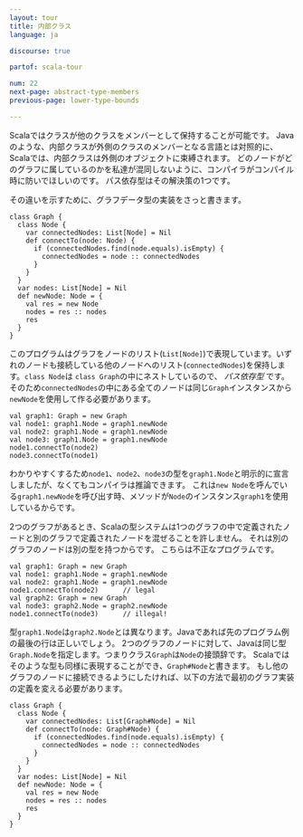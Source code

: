 ```yaml
---
layout: tour
title: 内部クラス
language: ja

discourse: true

partof: scala-tour

num: 22
next-page: abstract-type-members
previous-page: lower-type-bounds

---
```


Scalaではクラスが他のクラスをメンバーとして保持することが可能です。
Javaのような、内部クラスが外側のクラスのメンバーとなる言語とは対照的に、Scalaでは、内部クラスは外側のオブジェクトに束縛されます。
どのノードがどのグラフに属しているのかを私達が混同しないように、コンパイラがコンパイル時に防いでほしいのです。
パス依存型はその解決策の1つです。

その違いを示すために、グラフデータ型の実装をさっと書きます。

```tut
class Graph {
  class Node {
    var connectedNodes: List[Node] = Nil
    def connectTo(node: Node) {
      if (connectedNodes.find(node.equals).isEmpty) {
        connectedNodes = node :: connectedNodes
      }
    }
  }
  var nodes: List[Node] = Nil
  def newNode: Node = {
    val res = new Node
    nodes = res :: nodes
    res
  }
}
```
このプログラムはグラフをノードのリスト(`List[Node]`)で表現しています。いずれのノードも接続している他のノードへのリスト(`connectedNodes`)を保持します。`class Node`は `class Graph`の中にネストしているので、 _パス依存型_ です。
そのため`connectedNodes`の中にある全てのノードは同じ`Graph`インスタンスから`newNode`を使用して作る必要があります。

```tut
val graph1: Graph = new Graph
val node1: graph1.Node = graph1.newNode
val node2: graph1.Node = graph1.newNode
val node3: graph1.Node = graph1.newNode
node1.connectTo(node2)
node3.connectTo(node1)
```
わかりやすくするため`node1`、`node2`、`node3`の型を`graph1.Node`と明示的に宣言しましたが、なくてもコンパイラは推論できます。
これは`new Node`を呼んでいる`graph1.newNode`を呼び出す時、メソッドが`Node`のインスタンス`graph1`を使用しているからです。

2つのグラフがあるとき、Scalaの型システムは1つのグラフの中で定義されたノードと別のグラフで定義されたノードを混ぜることを許しません。
それは別のグラフのノードは別の型を持つからです。
こちらは不正なプログラムです。

```
val graph1: Graph = new Graph
val node1: graph1.Node = graph1.newNode
val node2: graph1.Node = graph1.newNode
node1.connectTo(node2)      // legal
val graph2: Graph = new Graph
val node3: graph2.Node = graph2.newNode
node1.connectTo(node3)      // illegal!
```
型`graph1.Node`は`graph2.Node`とは異なります。Javaであれば先のプログラム例の最後の行は正しいでしょう。
2つのグラフのノードに対して、Javaは同じ型`Graph.Node`を指定します。つまりクラス`Graph`は`Node`の接頭辞です。
Scalaではそのような型も同様に表現することができ、`Graph#Node`と書きます。
もし他のグラフのノードに接続できるようにしたければ、以下の方法で最初のグラフ実装の定義を変える必要があります。

```tut
class Graph {
  class Node {
    var connectedNodes: List[Graph#Node] = Nil
    def connectTo(node: Graph#Node) {
      if (connectedNodes.find(node.equals).isEmpty) {
        connectedNodes = node :: connectedNodes
      }
    }
  }
  var nodes: List[Node] = Nil
  def newNode: Node = {
    val res = new Node
    nodes = res :: nodes
    res
  }
}
```
